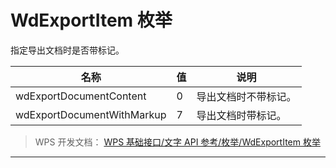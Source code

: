 # WdExportItem 枚举

指定导出文档时是否带标记。

| 名称                       | 值  | 说明                 |
|----------------------------|-----|----------------------|
| wdExportDocumentContent    | 0   | 导出文档时不带标记。 |
| wdExportDocumentWithMarkup | 7   | 导出文档时带标记。   |

> WPS 开发文档： [WPS 基础接口/文字 API 参考/枚举/WdExportItem 枚举](https://qn.cache.wpscdn.cn/encs/doc/office_v19/topics/WPS%20%E5%9F%BA%E7%A1%80%E6%8E%A5%E5%8F%A3/%E6%96%87%E5%AD%97%20API%20%E5%8F%82%E8%80%83/%E6%9E%9A%E4%B8%BE/WdExportItem%20%E6%9E%9A%E4%B8%BE.html)

------------------------------------------------------------------------
